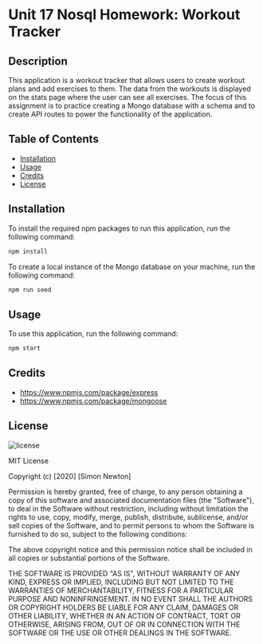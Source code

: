 # Unit 17 Nosql Homework: Workout Tracker

## Description

This application is a workout tracker that allows users to create workout plans and add exercises to them. The data from the workouts is displayed on the stats page where the user can see all exercises. The focus of this assignment is to practice creating a Mongo database with a schema and to create API routes to power the functionality of the application.

## Table of Contents

* [Installation](#installation)
* [Usage](#usage)
* [Credits](#credits)
* [License](#license)

## Installation

To install the required npm packages to run this application, run the following command:
```sh
npm install
```

To create a local instance of the Mongo database on your machine, run the following command:
```sh
npm run seed
```

## Usage

To use this application, run the following command:
```sh
npm start
```

## Credits

* https://www.npmjs.com/package/express
* https://www.npmjs.com/package/mongoose

## License

![license](https://img.shields.io/badge/license-MIT-green)

MIT License

Copyright (c) [2020] [Simon Newton]

Permission is hereby granted, free of charge, to any person obtaining a copy
of this software and associated documentation files (the "Software"), to deal
in the Software without restriction, including without limitation the rights
to use, copy, modify, merge, publish, distribute, sublicense, and/or sell
copies of the Software, and to permit persons to whom the Software is
furnished to do so, subject to the following conditions:

The above copyright notice and this permission notice shall be included in all
copies or substantial portions of the Software.

THE SOFTWARE IS PROVIDED "AS IS", WITHOUT WARRANTY OF ANY KIND, EXPRESS OR
IMPLIED, INCLUDING BUT NOT LIMITED TO THE WARRANTIES OF MERCHANTABILITY,
FITNESS FOR A PARTICULAR PURPOSE AND NONINFRINGEMENT. IN NO EVENT SHALL THE
AUTHORS OR COPYRIGHT HOLDERS BE LIABLE FOR ANY CLAIM, DAMAGES OR OTHER
LIABILITY, WHETHER IN AN ACTION OF CONTRACT, TORT OR OTHERWISE, ARISING FROM,
OUT OF OR IN CONNECTION WITH THE SOFTWARE OR THE USE OR OTHER DEALINGS IN THE
SOFTWARE.